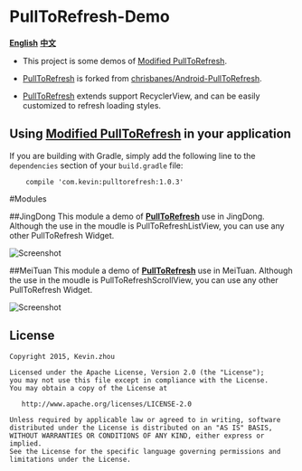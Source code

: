 
# PullToRefresh-Demo
**[English](https://github.com/xuehuayous/PullToRefresh-Demo)** **[中文](https://github.com/xuehuayous/PullToRefresh-Demo/blob/master/README-zh.md)**

- This project is some demos of [Modified PullToRefresh](https://github.com/xuehuayous/Android-PullToRefresh). 

- [PullToRefresh](https://github.com/xuehuayous/Android-PullToRefresh) is forked from [chrisbanes/Android-PullToRefresh](https://github.com/chrisbanes/Android-PullToRefresh).

- [PullToRefresh](https://github.com/xuehuayous/Android-PullToRefresh) extends support RecyclerView, and can be easily customized to refresh loading styles.

## Using [Modified PullToRefresh](https://github.com/xuehuayous/Android-PullToRefresh) in your application

If you are building with Gradle, simply add the following line to the `dependencies` section of your `build.gradle` file:

```
	compile 'com.kevin:pulltorefresh:1.0.3'
```
#Modules

##JingDong
This module a demo of **[PullToRefresh](https://github.com/xuehuayous/Android-PullToRefresh)** use in JingDong. Although the use in the moudle is PullToRefreshListView, you can use any other PullToRefresh Widget.

![Screenshot](https://raw.githubusercontent.com/xuehuayous/PullToRefresh-Demo/master/JingDong/jingdong_header_demo.gif)

##MeiTuan
This module a demo of **[PullToRefresh](https://github.com/xuehuayous/Android-PullToRefresh)** use in MeiTuan. Although the use in the moudle is PullToRefreshScrollView, you can use any other PullToRefresh Widget.

![Screenshot](https://raw.githubusercontent.com/xuehuayous/PullToRefresh-Demo/master/MeiTuan/meituan_header_demo.gif)

## License

    Copyright 2015, Kevin.zhou

    Licensed under the Apache License, Version 2.0 (the "License");
    you may not use this file except in compliance with the License.
    You may obtain a copy of the License at

       http://www.apache.org/licenses/LICENSE-2.0

    Unless required by applicable law or agreed to in writing, software
    distributed under the License is distributed on an "AS IS" BASIS,
    WITHOUT WARRANTIES OR CONDITIONS OF ANY KIND, either express or implied.
    See the License for the specific language governing permissions and
    limitations under the License.

